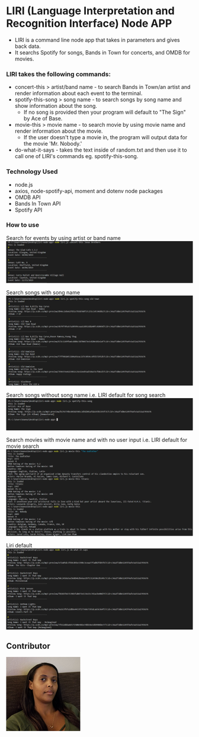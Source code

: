 
# LIRI (Language Interpretation and Recognition Interface) Node APP

* LIRI is a command line node app that takes in parameters and gives back data.
* It searchs Spotify for songs, Bands in Town for concerts, and OMDB for movies.

### LIRI takes the following commands:

* concert-this > artist/band name - to search Bands in Town/an artist and render information about each event to the terminal.
* spotify-this-song > song name - to search songs by song name and show information about the song.
    - If no song is provided then your program will default to "The Sign" by Ace of Base.
* movie-this > movie name - to search movie by using movie name and render information about the movie.
    - If the user doesn't type a movie in, the program will output data for the movie 'Mr. Nobody.'
* do-what-it-says - takes the text inside of random.txt and then use it to call one of LIRI's commands eg. spotify-this-song.

### Technology Used

* node.js 
* axios, node-spotify-api, moment and dotenv node packages
* OMDB API
* Bands In Town API
* Spotify API

### How to use
Search for events by using artist or band name
<img src="https://raw.githubusercontent.com/HannaBella/Responsive-Portfolio/master/assets/images/search-bandsInTown.png">

Search songs with song name 
<img src="https://raw.githubusercontent.com/HannaBella/Responsive-Portfolio/master/assets/images/search-song.png">

Search songs without song name i.e. LIRI default for song search
<img src="https://raw.githubusercontent.com/HannaBella/Responsive-Portfolio/master/assets/images/search-song-default.png">

Search movies with movie name and with no user input i.e. LIRI default for movie search
<img src="https://raw.githubusercontent.com/HannaBella/Responsive-Portfolio/master/assets/images/movie-this.png">

Liri default
<img src="https://raw.githubusercontent.com/HannaBella/Responsive-Portfolio/master/assets/images/doWhatItSays.png">

## Contributor

![Hanna Tefera](https://raw.githubusercontent.com/HannaBella/Responsive-Portfolio/master/assets/images/my-pic.png)


